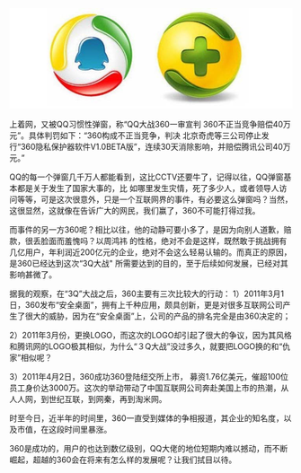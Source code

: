 <img src="/blog/images/360qq.jpg"/>


上着网，又被QQ习惯性弹窗，称“QQ大战360一审宣判 360不正当竞争赔偿40万元”。具体判罚如下：“360构成不正当竞争，判决
北京奇虎等三公司停止发行“360隐私保护器软件V1.0BETA版”，连续30天消除影响，并赔偿腾讯公司40万元。”
 
QQ的每一个弹窗几千万人都能看到，这比CCTV还要牛了，记得以往，QQ弹窗基本都是关于发生了国家大事的，比
如哪里发生灾情，死了多少人，或者领导人访问等等，可是这次很意外，只是一个互联网界的事件，有必要这么弹窗吗？当然，这很显然，这就像在告诉广大的网民，我们赢了，360不可能打得过我。
 
而事件的另一方360呢？相比以往，他的动静可要小多了，是因为向别人道歉，赔款，很丢脸面而羞愧吗？以周鸿祎
的性格，绝对不会是这样，既然敢于挑战拥有几亿用户，年利润近200亿元的企业，绝对不会这么轻易认输的。而真正的原因，是360已经达到这次“3Q大战" 所需要达到的目的，至于后续如何发展，已经对其影响甚微了。
 
据我的观察，在“3Q”大战之后，360主要有三次比较大的行动：
1）2011年3月1日，360发布“安全桌面”，拥有上千种应用，颇具创新，更是对很多互联网公司产生了很大的威胁，因为在“安全桌面”上，公司的产品的排名完全是由360决定的；
 
2）2011年3月份，更换LOGO，而这次的LOGO却引起了很大的争议，因为其风格和腾讯网的LOGO极其相似，为什么“３Q大战”没过多久，就要把LOGO换的和“仇家”相似呢？
 
3）2011年4月2日，360成功360登陆纽交所上市， 募资1.76亿美元，催超100位员工身价达3000万。这次的举动带动了中国互联网公司奔赴美国上市的热潮，从人人网，到世纪互联，到网秦，再到淘米网。
 
时至今日，近半年的时间里，360一直受到媒体的争相报道，其企业的知名度，以及市值，在这段时间里暴涨。
 
360是成功的，用户的也达到数亿级别，QQ大佬的地位短期内难以撼动，而不断崛起，超越的360会在将来有怎么样的发展呢？让我们拭目以待。